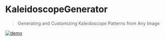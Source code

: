 
# KaleidoscopeGenerator

> Generating and Customizing Kaleidoscope Patterns from Any Image

[![demo](https://img.youtube.com/vi/x8ftz7XAMMw/0.jpg)](https://youtu.be/x8ftz7XAMMw)

